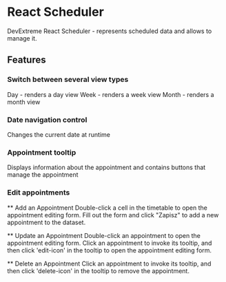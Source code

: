 # React Scheduler

DevExtreme React Scheduler - represents scheduled data and allows to manage it.

## Features

### Switch between several view types
Day - renders a day view
Week - renders a week view
Month - renders a month view

###  Date navigation control
Changes the current date at runtime

### Appointment tooltip 
Displays information about the appointment and contains buttons that manage the appointment

### Edit appointments
** Add an Appointment
Double-click a cell in the timetable to open the appointment editing form.
Fill out the form and click "Zapisz" to add a new appointment to the dataset.   

** Update an Appointment
Double-click an appointment to open the appointment editing form.
Click an appointment to invoke its tooltip, and then click 'edit-icon' in the tooltip to open the appointment editing form.   

** Delete an Appointment
Click an appointment to invoke its tooltip, and then click 'delete-icon' in the tooltip to remove the appointment.

